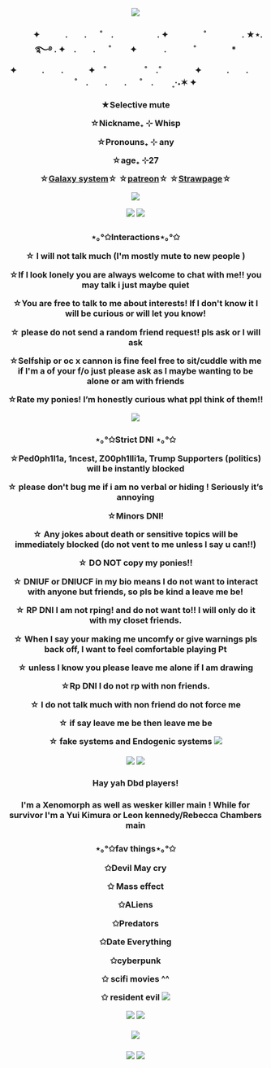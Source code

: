 <p align="center">
  <img src=https://64.media.tumblr.com/fc6b5291f410a7a57c767fc0da9b6263/cd75fb9d678138f9-a8/s2048x3072/784bf38b04080f2d668ae778b65d04d6c716ac4e.pnj>

<h3 align="center"> 　　　✦　　　.　　. 　 ˚　.　　　　　 . ✦　　　 　˚　　　　 . ★⋆. ࿐࿔            . ✦　.　　. 　 ˚　 　✦
　　　.   　　˚　　 　　*　　 　　✦　　　.　　.　　　✦　˚ 　　　　 ˚　.˚　　　　✦　　　.　　. 　 ˚　.　　.　　. 　 ˚　.　　   ˳·˖✶   ✦　　
<h3 align="center"> 
  ★Selective mute

☆Nickname₊ ⊹ Whisp

☆Pronouns₊ ⊹ any

☆age₊ ⊹27

☆[Galaxy system](https://pluralkit.xyz/s/ucahsy)☆
☆[patreon](https://www.patreon.com/c/whispycrispy)☆
☆[Strawpage](https://whisp.straw.page)☆
<p align="center">
  <img src=https://64.media.tumblr.com/c4153c321a0f8afe0473bba118c568e8/49833ea7a3e178f3-5a/s1280x1920/b0861bf5a0cabd65c91272cb63b908e532540dc9.gifv>
  
<p align="center">
  <img src=https://images.hdqwalls.com/download/leon-kennedy-resident-evil-game-te-3840x2160.jpg>
  <img src=https://64.media.tumblr.com/c4153c321a0f8afe0473bba118c568e8/49833ea7a3e178f3-5a/s1280x1920/b0861bf5a0cabd65c91272cb63b908e532540dc9.gifv>
 <h3 align="center">⋆｡°✩Interactions⋆｡°✩

☆ I will not talk much (I'm mostly mute to new people )

☆If I look lonely you are always welcome to chat with me!! you may talk i just maybe quiet

☆You are free to talk to me about interests! If I don't know it I will be curious or will let you know!

☆ please do not send a random friend request! pls ask or I will ask

☆Selfship or oc x cannon is fine feel free  to sit/cuddle with me  if I'm a of your f/o just please ask as I maybe wanting to be alone or am with friends 

☆Rate my ponies! I’m honestly curious what ppl think of them!!
   
   <img src=https://64.media.tumblr.com/c4153c321a0f8afe0473bba118c568e8/49833ea7a3e178f3-5a/s1280x1920/b0861bf5a0cabd65c91272cb63b908e532540dc9.gifv>
  
   <h3 align="center"> ⋆｡°✩Strict DNI ⋆｡°✩

☆Ped0ph1l1a, 1ncest, Z00ph1lli1a, Trump Supporters (politics) will be instantly blocked

☆ please don't bug me if i am no verbal or hiding ! Seriously it’s annoying

☆Minors DNI!

☆ Any jokes about death or sensitive topics will be immediately blocked (do not vent to me unless I say u can!!)

☆ DO NOT copy my ponies!!

☆ DNIUF or DNIUCF in my bio means I do not want to interact with anyone but friends, so pls be kind a leave me be!

☆ RP DNI I am not rping! and do not want to!! I will only do it with my closet friends.

☆ When I say your making me uncomfy or give warnings pls back off, I want to feel comfortable playing Pt

☆ unless I know you please leave me alone if I am drawing

☆Rp DNI I do not rp with non friends.

☆ I do not talk much with non friend do not force me

☆ if say leave me be then leave me be

☆ fake systems and Endogenic systems
  <img src=https://64.media.tumblr.com/c4153c321a0f8afe0473bba118c568e8/49833ea7a3e178f3-5a/s1280x1920/b0861bf5a0cabd65c91272cb63b908e532540dc9.gifv>
  
 <h5 align="center">
  <img src=https://media1.tenor.com/m/7KCicCWYXWwAAAAd/treat-leon.gif >
   
  <img src=https://64.media.tumblr.com/c4153c321a0f8afe0473bba118c568e8/49833ea7a3e178f3-5a/s1280x1920/b0861bf5a0cabd65c91272cb63b908e532540dc9.gifv>
  
 <h3 align="center"> Hay yah Dbd players!
   
 <h3 align="center"> I'm a Xenomorph as well as wesker killer main ! While for survivor I'm a Yui Kimura or Leon kennedy/Rebecca Chambers main

<h3 align="center"> ⋆｡°✩fav things⋆｡°✩

  
✩Devil May cry

✩ Mass effect

✩ALiens 

✩Predators

✩Date Everything

✩cyberpunk

✩ scifi movies ^^
    
✩ resident evil 
  <img src=https://64.media.tumblr.com/c4153c321a0f8afe0473bba118c568e8/49833ea7a3e178f3-5a/s1280x1920/b0861bf5a0cabd65c91272cb63b908e532540dc9.gifv>


    
   <img src=https://camo.githubusercontent.com/6d675ede520204f592aa66927e807f011c6c2af43e21013c86710647d4ce59f3/68747470733a2f2f707265766965772e726564642e69742f7237756a6f31643637306a66312e6a7065673f77696474683d3634302663726f703d736d617274266175746f3d7765627026733d33363733383164306561356232346536626662623231336535613330376633616630663335663037>

   
  <img src=https://64.media.tumblr.com/c4153c321a0f8afe0473bba118c568e8/49833ea7a3e178f3-5a/s1280x1920/b0861bf5a0cabd65c91272cb63b908e532540dc9.gifv>
   <h5 align="center">
  
<img src=https://media1.tenor.com/m/3lTVzGtF6VkAAAAC/umbrella-corporation.gif>
       <h5 align="center">
         

  
  <img src=https://media1.tenor.com/m/IgxBGbSz2k4AAAAd/leon-resident-evil-4.gif>
  
  <img src=https://64.media.tumblr.com/b1ae69d5a149bc2e8709be2d76669790/cd75fb9d678138f9-79/s2048x3072/c9074e19e64577750580614b9c38395cdb85d744.pnj>

<!--
**whispycrispy/whispycrispy** is a ✨ _special_ ✨ repository because its `README.md` (this file) appears on your GitHub profile.

Here are some ideas to get you started:

- 🔭 I’m currently working on ...
- 🌱 I’m currently learning ...
- 👯 I’m looking to collaborate on ...
- 🤔 I’m looking for help with ...
- 💬 Ask me about ...
- 📫 How to reach me: ...
- 😄 Pronouns: ...
- ⚡ Fun fact: ...
-->
